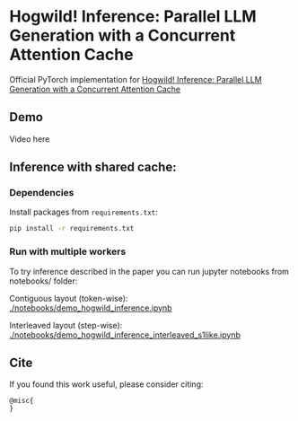 #  Hogwild! Inference: Parallel LLM Generation with a Concurrent Attention Cache 

Official PyTorch implementation for  [Hogwild! Inference: Parallel LLM Generation with a Concurrent Attention Cache](...)

## Demo
Video here

## Inference with shared cache:

### Dependencies

Install packages from `requirements.txt`:
```bash
pip install -r requirements.txt
```

### Run with multiple workers

To try inference described in the paper you can run jupyter notebooks from notebooks/ folder:


Contiguous layout (token-wise): [./notebooks/demo_hogwild_inference.ipynb](./notebooks/demo_hogwild_inference.ipynb)

Interleaved layout (step-wise): [./notebooks/demo_hogwild_inference_interleaved_s1like.ipynb](./notebooks/demo_hogwild_inference.ipynb)

## Cite

If you found this work useful, please consider citing:

```
@misc{
}
```